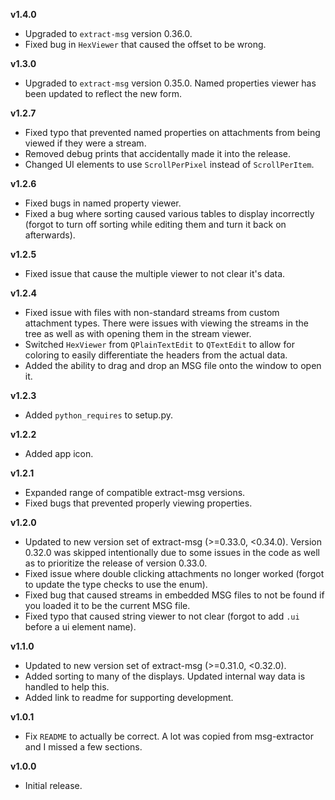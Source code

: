 **v1.4.0**
* Upgraded to `extract-msg` version 0.36.0.
* Fixed bug in `HexViewer` that caused the offset to be wrong.

**v1.3.0**
* Upgraded to `extract-msg` version 0.35.0. Named properties viewer has been updated to reflect the new form.

**v1.2.7**
* Fixed typo that prevented named properties on attachments from being viewed if they were a stream.
* Removed debug prints that accidentally made it into the release.
* Changed UI elements to use `ScrollPerPixel` instead of `ScrollPerItem`.

**v1.2.6**
* Fixed bugs in named property viewer.
* Fixed a bug where sorting caused various tables to display incorrectly (forgot to turn off sorting while editing them and turn it back on afterwards).

**v1.2.5**
* Fixed issue that cause the multiple viewer to not clear it's data.

**v1.2.4**
* Fixed issue with files with non-standard streams from custom attachment types. There were issues with viewing the streams in the tree as well as with opening them in the stream viewer.
* Switched `HexViewer` from `QPlainTextEdit` to `QTextEdit` to allow for coloring to easily differentiate the headers from the actual data.
* Added the ability to drag and drop an MSG file onto the window to open it.

**v1.2.3**
* Added `python_requires` to setup.py.

**v1.2.2**
* Added app icon.

**v1.2.1**
* Expanded range of compatible extract-msg versions.
* Fixed bugs that prevented properly viewing properties.

**v1.2.0**
* Updated to new version set of extract-msg (>=0.33.0, <0.34.0). Version 0.32.0 was skipped intentionally due to some issues in the code as well as to prioritize the release of version 0.33.0.
* Fixed issue where double clicking attachments no longer worked (forgot to update the type checks to use the enum).
* Fixed bug that caused streams in embedded MSG files to not be found if you loaded it to be the current MSG file.
* Fixed typo that caused string viewer to not clear (forgot to add `.ui` before a ui element name).

**v1.1.0**
* Updated to new version set of extract-msg (>=0.31.0, <0.32.0).
* Added sorting to many of the displays. Updated internal way data is handled to help this.
* Added link to readme for supporting development.

**v1.0.1**
* Fix `README` to actually be correct. A lot was copied from msg-extractor and I missed a few sections.

**v1.0.0**
* Initial release.
